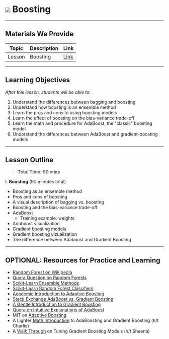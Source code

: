 # ![](https://ga-dash.s3.amazonaws.com/production/assets/logo-9f88ae6c9c3871690e33280fcf557f33.png) Boosting

---

## Materials We Provide


| Topic | Description | Link |
| --- | --- | --- |
| Lesson | Boosting | [Link](./introduction-to-boosting.ipynb)|

---

## Learning Objectives

*After this lesson, students will be able to:*

1. Understand the differences between bagging and boosting
2. Understand how boosting is an ensemble method
3. Learn the pros and cons to using boosting models
4. Learn the effect of boosting on the bias-variance trade-off
5. Learn the math and procedure for AdaBoost, the "classic" boosting model
6. Understand the differences between AdaBoost and gradient-boosting models


---

## Lesson Outline

> **Total Time: 90 mins**

I. **Boosting** (90 minutes total)
- Boosting as an ensemble method
- Pros and cons of boosting
- A visual description of bagging vs. boosting
- Boosting and the bias-variance trade-off
- AdaBoost
  - Training example: weights
- Adaboost visualization
- Gradient boosting models
- Gradient boosting vizualization
- The difference between Adaboost and Gradient Boosting 


---

## OPTIONAL: Resources for Practice and Learning

- [Random Forest on Wikipedia](https://en.wikipedia.org/wiki/Random_forest)
- [Quora Question on Random Forests](https://www.quora.com/How-does-randomization-in-a-random-forest-work?redirected_qid=212859)
- [Scikit-Learn Ensemble Methods](http://scikit-learn.org/stable/modules/ensemble.html)
- [Scikit-Learn Random Forest Classifiers](http://scikit-learn.org/stable/modules/generated/sklearn.ensemble.RandomForestClassifier.html)
- [Academic Introduction to Adaptive Boosting](http://rob.schapire.net/papers/explaining-adaboost.pdf)
- [Stack Exchange AdaBoost vs. Gradient Boosting](http://stats.stackexchange.com/questions/164233/intuitive-explanations-of-differences-between-gradient-boosting-trees-gbm-ad)
- [A Gentle Introduction to Gradient Boosting](http://www.ccs.neu.edu/home/vip/teach/MLcourse/4_boosting/slides/gradient_boosting.pdf)
- [Quora on Intuitive Explanations of AdaBoost](https://www.quora.com/What-is-AdaBoost)
- MIT on [Adaptive Boosting](http://math.mit.edu/~rothvoss/18.304.3PM/Presentations/1-Eric-Boosting304FinalRpdf.pdf)
- A Lighter [Math Introduction](http://www.ccs.neu.edu/home/vip/teach/MLcourse/4_boosting/slides/gradient_boosting.pdf) to AdaBoosting and Gradient Boosting (h/t Charlie)
- A [Walk Through](https://www.analyticsvidhya.com/blog/2016/02/complete-guide-parameter-tuning-gradient-boosting-gbm-python/) on Tuning Gradient Boosting Models (h/t Sheena)

